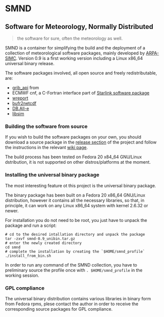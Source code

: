 # SMND

## Software for Meteorology, Normally Distributed ##
> the software for sure, often the meteorology as well.

SMND is a container for simplifying the build and the deployment of a
collection of meteorological software packages, mainly developed by
[ARPA-SIMC](http://www.arpa.emr.it/sim). Version 0.9 is a first
working version including a Linux x86_64 universal binary release.

The software packages involved, all open source and freely redistributable, are:

 - [grib_api](https://software.ecmwf.int/wiki/display/GRIB/Home) from
 - ECMWF cnf, a C-Fortran interface part of [Starlink software
   package](http://star-www.rl.ac.uk/docs/sun209.htx/sun209.html)
 - [wreport](https://github.com/ARPA-SIMC/wreport)
 - [bufr2netcdf](https://github.com/ARPA-SIMC/bufr2netcdf)
 - [DB.All-e](https://github.com/ARPA-SIMC/wreport)
 - [libsim](https://github.com/ARPA-SIMC/libsim/archive/v6.1.0-1506.tar.gz)


### Building the software from source ###

If you wish to build the software packages on your own, you should
download a source package in the [release
section](https://github.com/dcesari/smnd/releases) of the project and
follow the instructions in the relevant [wiki
page](https://github.com/dcesari/smnd/wiki/BuildDoc).

The build process has been tested on Fedora 20 x84_64 GNU/Linux
dstribution, it is not supported on other distros/platforms at the
moment.

### Installing the universal binary package ###

The most interesting feature ot this project is the universal binary
package.

The binary package has been built on a Fedora 20 x86_64 GNU/Linux
distribution, however it contains all the necessary libraries, so
that, in principle, it can work on any Linux x86_64 system with kernel
2.6.32 or newer.

For installation you do not need to be root, you just have to unpack
the package and run a script:

```
# cd to the desired intallation directory and unpack the package
tar -zxvf smnd-0.9_unibin.tar.gz
# enter the newly created directory
cd smnd
# complete the installation by creating the `$HOME/smnd_profile`
./install_from_bin.sh
```

In order to run any command of the SMND collection, you have to
preliminary source the profile once with `. $HOME/smnd_profile` in the
working session.

### GPL compliance ###

The universal binary distribution contains various libraries in binary
form from Fedora rpms, plese contact the author in order to receive
the corresponding source packages for GPL compliance.
